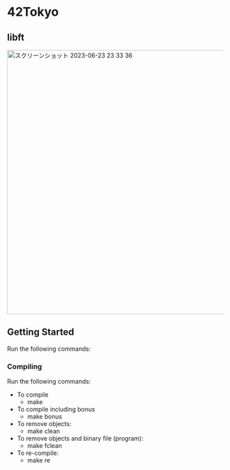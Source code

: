 # 42Tokyo
## libft
<img width="616" alt="スクリーンショット 2023-06-23 23 33 36" src="https://github.com/Justhiro55/libft/assets/77094170/bda66931-66ed-44a6-a3a8-d636047030de">

## Getting Started
Run the following commands:

### Compiling
Run the following commands:
- To compile
  - make
- To compile including bonus
  - make bonus
- To remove objects:
  - make clean
- To remove objects and binary file (program):
  - make fclean
- To re-compile:
  - make re
